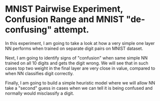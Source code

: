 # MNIST Pairwise Experiment, Confusion Range and MNIST "de-confusing" attempt. 

In this experiment, I am going to take a look at how a very simple one layer NN performs when trained on separate digit pairs on MNIST dataset. 

Next, I am going to identify signs of "confusion" when same simple NN trained on all 10 digits and gets the digit wrong. 
We will see that in such cases top two weight in the final layer are very close in value, compared to when NN classifies digit correctly.

Finally, I am going to build a simple heuristic model where we will allow NN take a "second" guess in cases when we can tell it is being confused and normally would misclassify a digit. 
